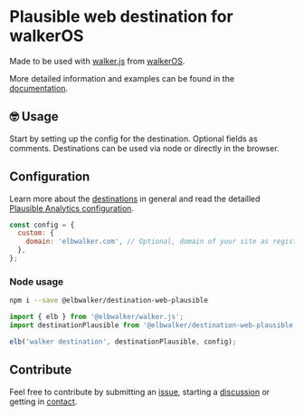 # Plausible web destination for walkerOS

Made to be used with
[walker.js](https://www.npmjs.com/package/@elbwalker/walker.js) from
[walkerOS](https://github.com/elbwalker/walkerOS).

More detailed information and examples can be found in the
[documentation](https://www.elbwalker.com/docs/destinations/web/plausible).

## 🤓 Usage

Start by setting up the config for the destination. Optional fields as comments.
Destinations can be used via node or directly in the browser.

## Configuration

Learn more about the
[destinations](https://www.elbwalker.com/docs/destinations/) in general and read
the detailled
[Plausible Analytics configuration](https://www.elbwalker.com/docs/destinations/web/plausible#configuration).

```js
const config = {
  custom: {
    domain: 'elbwalker.com', // Optional, domain of your site as registered
  },
};
```

### Node usage

```sh
npm i --save @elbwalker/destination-web-plausible
```

```ts
import { elb } from '@elbwalker/walker.js';
import destinationPlausible from '@elbwalker/destination-web-plausible';

elb('walker destination', destinationPlausible, config);
```

## Contribute

Feel free to contribute by submitting an
[issue](https://github.com/elbwalker/walkerOS/issues), starting a
[discussion](https://github.com/elbwalker/walkerOS/discussions) or getting in
[contact](https://calendly.com/elb-alexander/30min).
